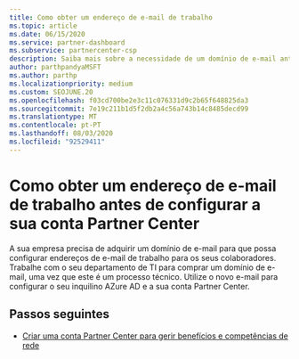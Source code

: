 ```yaml
---
title: Como obter um endereço de e-mail de trabalho
ms.topic: article
ms.date: 06/15/2020
ms.service: partner-dashboard
ms.subservice: partnercenter-csp
description: Saiba mais sobre a necessidade de um domínio de e-mail antes de configurar uma conta AD Azure no Partner Center. Saiba também como comprar um domínio de e-mail.
author: parthpandyaMSFT
ms.author: parthp
ms.localizationpriority: medium
ms.custom: SEOJUNE.20
ms.openlocfilehash: f03cd700be2e3c11c076331d9c2b65f648825da3
ms.sourcegitcommit: 7e19c211b1d5f2db2a4c56a743b14c8485decd99
ms.translationtype: MT
ms.contentlocale: pt-PT
ms.lasthandoff: 08/03/2020
ms.locfileid: "92529411"
---
```

# <a name="how-to-get-a-work-email-address-before-you-set-up-your-partner-center-account"></a>Como obter um endereço de e-mail de trabalho antes de configurar a sua conta Partner Center

A sua empresa precisa de adquirir um domínio de e-mail para que possa configurar endereços de e-mail de trabalho para os seus colaboradores. Trabalhe com o seu departamento de TI para comprar um domínio de e-mail, uma vez que este é um processo técnico. Utilize o novo e-mail para configurar o seu inquilino AZure AD e a sua conta Partner Center.

## <a name="next-steps"></a>Passos seguintes

- [Criar uma conta Partner Center para gerir benefícios e competências de rede](mpn-create-a-partner-center-account.md)